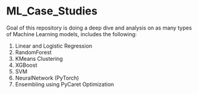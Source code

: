 # ML_Case_Studies

Goal of this repository is doing a deep dive and analysis on as many types of Machine Learning models, includes the following:
1. Linear and Logistic Regression
2. RandomForest
3. KMeans Clustering
4. XGBoost
5. SVM
6. NeuralNetwork (PyTorch)
7. Ensembling using PyCaret Optimization

